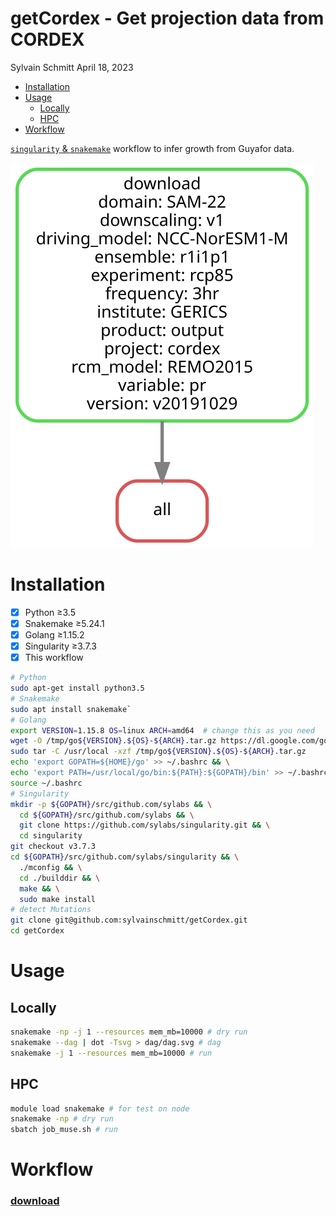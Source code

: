 getCordex - Get projection data from CORDEX
================
Sylvain Schmitt
April 18, 2023

- <a href="#installation" id="toc-installation">Installation</a>
- <a href="#usage" id="toc-usage">Usage</a>
  - <a href="#locally" id="toc-locally">Locally</a>
  - <a href="#hpc" id="toc-hpc">HPC</a>
- <a href="#workflow" id="toc-workflow">Workflow</a>

[`singularity` &
`snakemake`](https://github.com/sylvainschmitt/snakemake_singularity)
workflow to infer growth from Guyafor data.

![Workflow.](dag/dag.svg)

# Installation

- [x] Python ≥3.5
- [x] Snakemake ≥5.24.1
- [x] Golang ≥1.15.2
- [x] Singularity ≥3.7.3
- [x] This workflow

``` bash
# Python
sudo apt-get install python3.5
# Snakemake
sudo apt install snakemake`
# Golang
export VERSION=1.15.8 OS=linux ARCH=amd64  # change this as you need
wget -O /tmp/go${VERSION}.${OS}-${ARCH}.tar.gz https://dl.google.com/go/go${VERSION}.${OS}-${ARCH}.tar.gz && \
sudo tar -C /usr/local -xzf /tmp/go${VERSION}.${OS}-${ARCH}.tar.gz
echo 'export GOPATH=${HOME}/go' >> ~/.bashrc && \
echo 'export PATH=/usr/local/go/bin:${PATH}:${GOPATH}/bin' >> ~/.bashrc && \
source ~/.bashrc
# Singularity
mkdir -p ${GOPATH}/src/github.com/sylabs && \
  cd ${GOPATH}/src/github.com/sylabs && \
  git clone https://github.com/sylabs/singularity.git && \
  cd singularity
git checkout v3.7.3
cd ${GOPATH}/src/github.com/sylabs/singularity && \
  ./mconfig && \
  cd ./builddir && \
  make && \
  sudo make install
# detect Mutations
git clone git@github.com:sylvainschmitt/getCordex.git
cd getCordex
```

# Usage

## Locally

``` bash
snakemake -np -j 1 --resources mem_mb=10000 # dry run
snakemake --dag | dot -Tsvg > dag/dag.svg # dag
snakemake -j 1 --resources mem_mb=10000 # run
```

## HPC

``` bash
module load snakemake # for test on node
snakemake -np # dry run
sbatch job_muse.sh # run
```

# Workflow

### [download](https://github.com/sylvainschmitt/download/blob/rules/download.smk)
